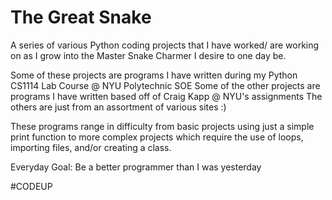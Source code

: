 # The Great Snake

A series of various Python coding projects that I have worked/ are working on as I grow into the Master Snake Charmer
I desire to one day be. 

Some of these projects are programs I have written during my Python CS1114 Lab Course @ NYU Polytechnic SOE
Some of the other projects are programs I have written based off of Craig Kapp @ NYU's assignments
The others are just from an assortment of various sites :)

These programs range in difficulty from basic projects using just a simple print function to more complex projects
which require the use of loops, importing files, and/or creating a class.

Everyday Goal:
Be a better programmer than I was yesterday

#CODEUP
